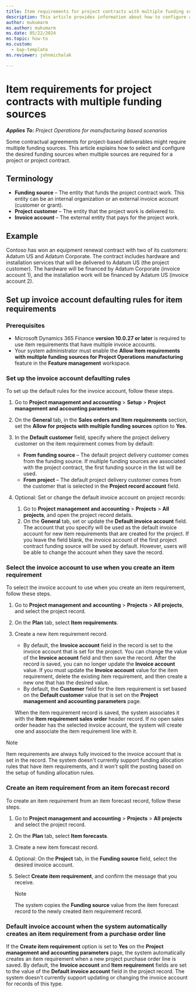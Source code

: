 ```yaml
---
title: Item requirements for project contracts with multiple funding sources
description: This article provides information about how to configure and use item requirements with multiple funding sources.
author: mukumarm
ms.author: mukumarm
ms.date: 05/22/2024
ms.topic: how-to
ms.custom: 
  - bap-template
ms.reviewer: johnmichalak

---
```


# Item requirements for project contracts with multiple funding sources

_**Applies To:** Project Operations for manufacturing based scenarios_

Some contractual agreements for project-based deliverables might require multiple funding sources. This article explains how to select and configure the desired funding sources when multiple sources are required for a project or project contract.

## Terminology

- **Funding source** – The entity that funds the project contract work. This entity can be an internal organization or an external invoice account (customer or grant).
- **Project customer** – The entity that the project work is delivered to.
- **Invoice account** – The external entity that pays for the project work.

## Example

Contoso has won an equipment renewal contract with two of its customers: Adatum US and Adatum Corporate. The contract includes hardware and installation services that will be delivered to Adatum US (the project customer). The hardware will be financed by Adatum Corporate (invoice account 1), and the installation work will be financed by Adatum US (invoice account 2).

## Set up invoice account defaulting rules for item requirements

### Prerequisites

- Microsoft Dynamics 365 Finance **version 10.0.27 or later** is required to use item requirements that have multiple invoice accounts.
- Your system administrator must enable the **Allow Item requirements with multiple funding sources for Project Operations manufacturing** feature in the **Feature management** workspace.

### Set up the invoice account defaulting rules

To set up the default rules for the invoice account, follow these steps.

1. Go to **Project management and accounting** \> **Setup** \> **Project management and accounting parameters**.
1. On the **General** tab, in the **Sales orders and Item requirements** section, set the **Allow for projects with multiple funding sources** option to **Yes**.
1. In the **Default customer** field, specify where the project delivery customer on the item requirement comes from by default:

    - **From funding source** – The default project delivery customer comes from the funding source. If multiple funding sources are associated with the project contract, the first funding source in the list will be used.
    - **From project** – The default project delivery customer comes from the customer that is selected in the **Project record account** field.

1. Optional: Set or change the default invoice account on project records:

    1. Go to **Project management and accounting** \> **Projects** \> **All projects**, and open the project record details.
    2. On the **General** tab, set or update the **Default invoice account** field. The account that you specify will be used as the default invoice account for new item requirements that are created for the project. If you leave the field blank, the invoice account of the first project contract funding source will be used by default. However, users will be able to change the account when they save the record.

### Select the invoice account to use when you create an item requirement

To select the invoice account to use when you create an item requirement, follow these steps.

1. Go to **Project management and accounting** \> **Projects** \> **All projects**, and select the project record.
1. On the **Plan** tab, select **Item requirements**.
1. Create a new item requirement record.

    - By default, the **Invoice account** field in the record is set to the invoice account that is set for the project. You can change the value of the **Invoice account** field and then save the record. After the record is saved, you can no longer update the **Invoice account** value. If you must update the **Invoice account** value for the item requirement, delete the existing item requirement, and then create a new one that has the desired value.
    - By default, the **Customer** field for the item requirement is set based on the **Default customer** value that is set on the **Project management and accounting parameters** page.

    When the item requirement record is saved, the system associates it with the **Item requirement sales order** header record. If no open sales order header has the selected invoice account, the system will create one and associate the item requirement line with it.

> [!NOTE]
> Item requirements are always fully invoiced to the invoice account that is set in the record. The system doesn't currently support funding allocation rules that have item requirements, and it won't split the posting based on the setup of funding allocation rules.

### Create an item requirement from an item forecast record

To create an item requirement from an item forecast record, follow these steps.

1. Go to **Project management and accounting** \> **Projects** \> **All projects** and select the project record.
1. On the **Plan** tab, select **Item forecasts**.
1. Create a new item forecast record.
1. Optional: On the **Project** tab, in the **Funding source** field, select the desired invoice account.
1. Select **Create item requirement**, and confirm the message that you receive.

    > [!NOTE]
    > The system copies the **Funding source** value from the item forecast record to the newly created item requirement record.

### Default invoice account when the system automatically creates an item requirement from a purchase order line

If the **Create item requirement** option is set to **Yes** on the **Project management and accounting parameters** page, the system automatically creates an item requirement when a new project purchase order line is saved. By default, the **Invoice account** and **Item requirement** fields are set to the value of the **Default invoice account** field in the project record. The system doesn't currently support updating or changing the invoice account for records of this type.
